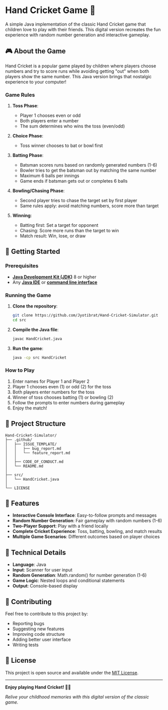 # Hand Cricket Game 🏏

A simple Java implementation of the classic Hand Cricket game that children love to play with their friends. This digital version recreates the fun experience with random number generation and interactive gameplay.

## 🎮 About the Game

Hand Cricket is a popular game played by children where players choose numbers and try to score runs while avoiding getting "out" when both players show the same number. This Java version brings that nostalgic experience to your computer!

### Game Rules

1. **Toss Phase**: 
   - Player 1 chooses even or odd
   - Both players enter a number
   - The sum determines who wins the toss (even/odd)

2. **Choice Phase**:
   - Toss winner chooses to bat or bowl first

3. **Batting Phase**:
   - Batsman scores runs based on randomly generated numbers (1-6)
   - Bowler tries to get the batsman out by matching the same number
   - Maximum 6 balls per innings
   - Game ends if batsman gets out or completes 6 balls

4. **Bowling/Chasing Phase**:
   - Second player tries to chase the target set by first player
   - Same rules apply: avoid matching numbers, score more than target

5. **Winning**:
   - Batting first: Set a target for opponent
   - Chasing: Score more runs than the target to win
   - Match result: Win, lose, or draw

## 🚀 Getting Started

### Prerequisites

- [**Java Development Kit (JDK)**](https://www.oracle.com/in/java/technologies/downloads/) 8 or higher
- Any [**Java IDE**](https://www.jetbrains.com/idea/download/) or [**command line interface**](https://devblogs.microsoft.com/commandline/)

### Running the Game

1. **Clone the repository**:
   ```bash
   git clone https://github.com/Jyotibrat/Hand-Cricket-Simulator.git
   cd src
   ```

2. **Compile the Java file**:
   ```bash
   javac HandCricket.java
   ```

3. **Run the game**:
   ```bash
   java -cp src HandCricket
   ```

### How to Play

1. Enter names for Player 1 and Player 2
2. Player 1 chooses even (1) or odd (2) for the toss
3. Both players enter numbers for the toss
4. Winner of toss chooses batting (1) or bowling (2)
5. Follow the prompts to enter numbers during gameplay
6. Enjoy the match!

## 📁 Project Structure

```
Hand-Cricket-Simulator/
├── .github/
│   ├── ISSUE_TEMPLATE/
│   │   ├── bug_report.md
│   │   └── feature_report.md
│   │
│   ├── CODE_OF_CONDUCT.md 
│   └── README.md
│
├── src/
│   └── HandCricket.java
│
└── LICENSE
```

## 🎯 Features

- **Interactive Console Interface**: Easy-to-follow prompts and messages
- **Random Number Generation**: Fair gameplay with random numbers (1-6)
- **Two-Player Support**: Play with a friend locally
- **Complete Cricket Experience**: Toss, batting, bowling, and match results
- **Multiple Game Scenarios**: Different outcomes based on player choices

## 🔧 Technical Details

- **Language**: Java
- **Input**: Scanner for user input
- **Random Generation**: Math.random() for number generation (1-6)
- **Game Logic**: Nested loops and conditional statements
- **Output**: Console-based display

## 🤝 Contributing

Feel free to contribute to this project by:
- Reporting bugs
- Suggesting new features
- Improving code structure
- Adding better user interface
- Writing tests

## 📄 License

This project is open source and available under the [MIT License](https://github.com/Jyotibrat/Hand-Cricket-Simulator/blob/main/LICENSE).

---

**Enjoy playing Hand Cricket! 🏏✨**

*Relive your childhood memories with this digital version of the classic game.*

